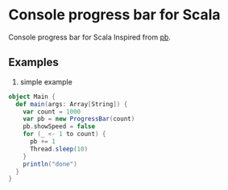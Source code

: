 # Console progress bar for Scala

Console progress bar for Scala Inspired from [pb](http://github.com/cheggaaa/pb).

## Examples
1. simple example
```scala
object Main {
  def main(args: Array[String]) {
    var count = 1000
    var pb = new ProgressBar(count)
    pb.showSpeed = false
    for (_ <- 1 to count) {
      pb += 1
      Thread.sleep(10)
    }
    println("done")
  }
}
```
